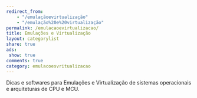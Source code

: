 ```yaml
---
redirect_from: 
	- "/emulaçãoevirtualização"
	- "/emulação%20e%20virtualização"
permalink: /emulacaoevirtualizacao/
title: Emulações e Virtualização 
layout: categorylist
share: true
ads:
 show: true
comments: true
category: emulacoesvritualizacao
---
```

Dicas e softwares para Emulações e Virtualização de sistemas operacionais e arquiteturas de CPU e MCU.
